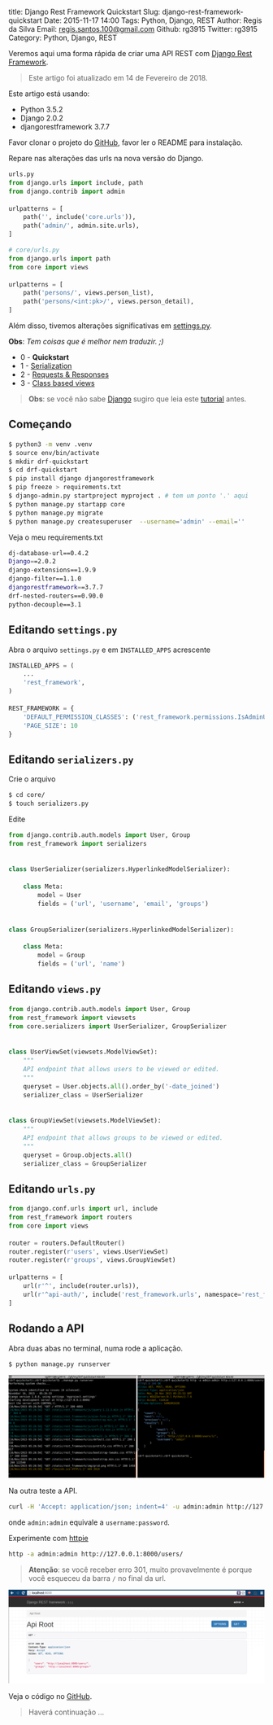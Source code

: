 title: Django Rest Framework Quickstart
Slug: django-rest-framework-quickstart
Date: 2015-11-17 14:00
Tags: Python, Django, REST
Author: Regis da Silva
Email:  regis.santos.100@gmail.com
Github: rg3915
Twitter: rg3915
Category: Python, Django, REST

Veremos aqui uma forma rápida de criar uma API REST com [Django Rest Framework][0].

> Este artigo foi atualizado em 14 de Fevereiro de 2018.

Este artigo está usando:

* Python 3.5.2
* Django 2.0.2
* djangorestframework 3.7.7

Favor clonar o projeto do [GitHub](https://github.com/rg3915/drf#clonando-o-projeto), favor ler o README para instalação.

Repare nas alterações das urls na nova versão do Django.

```python
urls.py
from django.urls import include, path
from django.contrib import admin

urlpatterns = [
    path('', include('core.urls')),
    path('admin/', admin.site.urls),
]
```

```python
# core/urls.py
from django.urls import path
from core import views

urlpatterns = [
    path('persons/', views.person_list),
    path('persons/<int:pk>/', views.person_detail),
]
```

Além disso, tivemos alterações significativas em [settings.py](https://github.com/rg3915/drf/blob/master/myproject/settings.py).

**Obs**: *Tem coisas que é melhor nem traduzir. ;)*

* 0 - **Quickstart**
* 1 - [Serialization][11]
* 2 - [Requests & Responses][12]
* 3 - [Class based views][13]

> **Obs**: se você não sabe [Django][3] sugiro que leia este [tutorial][4] antes.

## Começando

```bash
$ python3 -m venv .venv
$ source env/bin/activate
$ mkdir drf-quickstart
$ cd drf-quickstart
$ pip install django djangorestframework
$ pip freeze > requirements.txt
$ django-admin.py startproject myproject . # tem um ponto '.' aqui
$ python manage.py startapp core
$ python manage.py migrate
$ python manage.py createsuperuser  --username='admin' --email=''
```

Veja o meu requirements.txt

```bash
dj-database-url==0.4.2
Django==2.0.2
django-extensions==1.9.9
django-filter==1.1.0
djangorestframework==3.7.7
drf-nested-routers==0.90.0
python-decouple==3.1
```

## Editando `settings.py`

Abra o arquivo `settings.py` e em `INSTALLED_APPS` acrescente

```python
INSTALLED_APPS = (
	...
    'rest_framework',
)

REST_FRAMEWORK = {
    'DEFAULT_PERMISSION_CLASSES': ('rest_framework.permissions.IsAdminUser',),
    'PAGE_SIZE': 10
}
```

## Editando `serializers.py`

Crie o arquivo 

```bash
$ cd core/
$ touch serializers.py
```

Edite

```python
from django.contrib.auth.models import User, Group
from rest_framework import serializers


class UserSerializer(serializers.HyperlinkedModelSerializer):

    class Meta:
        model = User
        fields = ('url', 'username', 'email', 'groups')


class GroupSerializer(serializers.HyperlinkedModelSerializer):

    class Meta:
        model = Group
        fields = ('url', 'name')
```

## Editando `views.py`

```python
from django.contrib.auth.models import User, Group
from rest_framework import viewsets
from core.serializers import UserSerializer, GroupSerializer


class UserViewSet(viewsets.ModelViewSet):
    """
    API endpoint that allows users to be viewed or edited.
    """
    queryset = User.objects.all().order_by('-date_joined')
    serializer_class = UserSerializer


class GroupViewSet(viewsets.ModelViewSet):
    """
    API endpoint that allows groups to be viewed or edited.
    """
    queryset = Group.objects.all()
    serializer_class = GroupSerializer
```


## Editando `urls.py`


```python
from django.conf.urls import url, include
from rest_framework import routers
from core import views

router = routers.DefaultRouter()
router.register(r'users', views.UserViewSet)
router.register(r'groups', views.GroupViewSet)

urlpatterns = [
    url(r'^', include(router.urls)),
    url(r'^api-auth/', include('rest_framework.urls', namespace='rest_framework'))
]
```

## Rodando a API

Abra duas abas no terminal, numa rode a aplicação.

```bash
$ python manage.py runserver
```

![drf02](images/regisdasilva/drf02.png)

Na outra teste a API.

```bash
curl -H 'Accept: application/json; indent=4' -u admin:admin http://127.0.0.1:8000/users/
```

onde `admin:admin` equivale a `username:password`.

Experimente com [httpie][7]

```bash
http -a admin:admin http://127.0.0.1:8000/users/
```

> **Atenção**: se você receber erro 301, muito provavelmente é porque você esqueceu da barra `/` no final da url.

![drf01](images/regisdasilva/drf01.png)

Veja o código no [GitHub][8].

> Haverá continuação ...

[0]: http://www.django-rest-framework.org/
[3]: https://www.djangoproject.com/
[4]: http://pythonclub.com.br/tutorial-django-17.html
[7]: https://github.com/jakubroztocil/httpie#installation
[8]: https://github.com/rg3915/drf-quickstart.git
[11]: http://pythonclub.com.br/django-rest-framework-serialization.html
[12]: http://pythonclub.com.br/django-rest-framework-requests-responses.html
[13]: http://pythonclub.com.br/django-rest-framework-class-based-views.html